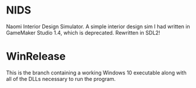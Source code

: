 # NIDS
Naomi Interior Design Simulator. A simple interior design sim I had written in GameMaker Studio 1.4, which is deprecated. Rewritten in SDL2!

# WinRelease
This is the branch containing a working Windows 10 executable along with all of the DLLs necessary to run the program.
